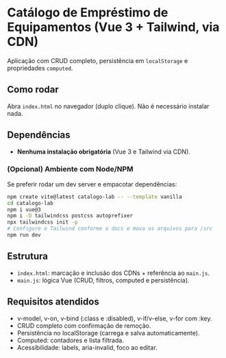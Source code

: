 # Catálogo de Empréstimo de Equipamentos (Vue 3 + Tailwind, via CDN)

Aplicação com CRUD completo, persistência em `localStorage` e propriedades `computed`.

## Como rodar
Abra `index.html` no navegador (duplo clique). Não é necessário instalar nada.

## Dependências
- **Nenhuma instalação obrigatória** (Vue 3 e Tailwind via CDN).

### (Opcional) Ambiente com Node/NPM
Se preferir rodar um dev server e empacotar dependências:
```bash
npm create vite@latest catalogo-lab -- --template vanilla
cd catalogo-lab
npm i vue@3
npm i -D tailwindcss postcss autoprefixer
npx tailwindcss init -p
# Configure o Tailwind conforme a docs e mova os arquivos para /src
npm run dev
```

## Estrutura
- `index.html`: marcação e inclusão dos CDNs + referência ao `main.js`.
- `main.js`: lógica Vue (CRUD, filtros, computed e persistência).

## Requisitos atendidos
- v-model, v-on, v-bind (:class e :disabled), v-if/v-else, v-for com :key.
- CRUD completo com confirmação de remoção.
- Persistência no localStorage (carrega e salva automaticamente).
- Computed: contadores e lista filtrada.
- Acessibilidade: labels, aria-invalid, foco ao editar.
